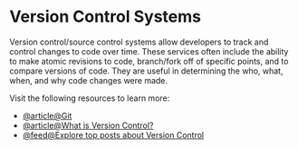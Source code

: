 # Version Control Systems

Version control/source control systems allow developers to track and control changes to code over time. These services often include the ability to make atomic revisions to code, branch/fork off of specific points, and to compare versions of code. They are useful in determining the who, what, when, and why code changes were made.

Visit the following resources to learn more:

- [@article@Git](https://git-scm.com/)
- [@article@What is Version Control?](https://www.atlassian.com/git/tutorials/what-is-version-control)
- [@feed@Explore top posts about Version Control](https://app.daily.dev/tags/version-control?ref=roadmapsh)
